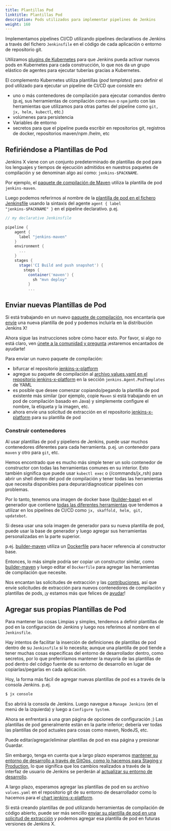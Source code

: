 ```yaml
---
title: Plantillas Pod
linktitle: Plantillas Pod
description: Pods utilizados para implementar pipelines de Jenkins
weight: 160
---
```


Implementamos pipelines CI/CD utilizando pipelines declarativos de Jenkins a través del fichero `Jenkinsfile` en el código de cada aplicación o entorno de repositorio git.

Utilizamos [plugins de Kubernetes](https://github.com/jenkinsci/kubernetes-plugin) para que Jenkins pueda activar nuevos pods en Kubernetes para cada construcción, lo que nos da un grupo elástico de agentes para ejecutar tuberías gracias a Kubernetes.

El complemento Kubernetes utiliza plantillas (_pod templates_) para definir el pod utilizado para ejecutar un pipeline de CI/CD que consiste en:

* uno o más contenedores de compilación para ejecutar comandos dentro (p.ej, sus herramientas de compilación como `mvn` o `npm` junto con las herramientas que utilizamos para otras partes del pipeline como `git, jx, helm, kubectl`, etc.)
* volúmenes para persistencia
* Variables de entorno
* secretos para que el pipeline pueda escribir en repositorios git, registros de docker, repositorios maven/npm /helm, etc

## Refiriéndose a Plantillas de Pod

Jenkins X viene con un conjunto predeterminado de plantillas de pod para los lenguajes y tiempos de ejecución admitidos en nuestros paquetes de compilación y se denominan algo así como: `jenkins-$PACKNAME`.

Por ejemplo, el [paquete de compilación de Maven](https://github.com/jenkins-x-buildpacks/jenkins-x-kubernetes/blob/master/packs/maven/) utiliza la plantilla de pod `jenkins-maven`.

Luego podemos referirnos al nombre de la [plantilla de pod en el fichero Jenkinsfile](https://github.com/jenkins-x-buildpacks/jenkins-x-kubernetes/blob/master/packs/maven/Jenkinsfile#L1-L4) usando la sintaxis del agente `agent { label "jenkins-$PACKNAME" }` en el pipeline declarativo. p.ej.

```groovy
// my declarative Jenkinsfile

pipeline {
    agent {
      label "jenkins-maven"
    }
    environment {
      ...
    }
    stages {
      stage('CI Build and push snapshot') {
        steps {
          container('maven') {
            sh "mvn deploy"
          }
          ...
```

## Enviar nuevas Plantillas de Pod

Si está trabajando en un nuevo [paquete de compilación](/architecture/build-packs), nos encantaría que [envíe](/docs/contributing/) una nueva plantilla de pod y podemos incluirla en la distribución Jenkins X!

Ahora sigue las instrucciones sobre cómo hacer esto. Por favor, si algo no está claro, ven [únete a la comunidad y pregunta](/community/) ¡estaremos encantados de ayudarte!

Para enviar un nuevo paquete de compilación:

* bifurcar el repositorio [jenkins-x-platform](https://github.com/jenkins-x/jenkins-x-platform/)
* agregue su paquete de compilación al [archivo values.yaml en el repositorio jenkins-x-platform](https://github.com/jenkins-x/jenkins-x-platform/blob/master/jenkins-x-platform/values.yaml) en la sección `jenkins.Agent.PodTemplates` de YAML
* es posible que desee comenzar copiando/pegando la plantilla de pod existente más similar (por ejemplo, copie `Maven` si está trabajando en un pod de compilación basado en Java) y simplemente configure el nombre, la etiqueta y la imagen, etc.
* ahora envíe una solicitud de extracción en el repositorio [jenkins-x-platform](https://github.com/jenkins-x/jenkins-x-platform/) para su plantilla de pod

### Construir contenedores

Al usar plantillas de pod y pipeliens de Jenkins, puede usar muchos contenedores diferentes para cada herramienta. p.ej. un contenedor para `maven` y otro para `git`, etc.

Hemos encontrado que es mucho más simple tener un solo contenedor de constructor con todas las herramientas comunes en su interior. Esto también significa que puede usar `kubectl exec` o (/commands/jx_rsh) para abrir un shell dentro del pod de compilación y tener todas las herramientas que necesita disponibles para depurar/diagnosticar pipelines con problemas.

Por lo tanto, tenemos una imagen de docker base ([builder-base](https://github.com/jenkins-x/builder-base)) en el generador que contiene [todas las diferentes herramientas](https://github.com/jenkins-x/builder-base/blob/master/Dockerfile#L21-L70) que tendemos a utilizar en los pipelines de CI/CD como `jx, skaffold, helm, git, updatebot`.

Si desea usar una sola imagen de generador para su nueva plantilla de pod, puede usar la base de generador y luego agregar sus herramientas personalizadas en la parte superior.

p.ej. [builder-maven](https://github.com/jenkins-x/builder-maven) utiliza un [Dockerfile](https://github.com/jenkins-x/builder-maven/blob/master/Dockerfile#L1) para hacer referencia al constructor base.

Entonces, lo más simple podría ser copiar un constructor similar, como [builder-maven](https://github.com/jenkins-x/builder-maven) y luego editar el `Dockerfile` para agregar las herramientas de compilación que necesite.

Nos encantan las solicitudes de extracción y las [contribuciones](/docs/contributing/), así que envíe solicitudes de extracción para nuevos contenedores de compilación y plantillas de pods, ¡y estamos más que felices de [ayudar](/docs/contributing/)!

## Agregar sus propias Plantillas de Pod

Para mantener las cosas Limpias y simples, tendemos a definir plantillas de pod en la configuración de Jenkins y luego nos referimos al nombre en el `Jenkinsfile`.

Hay intentos de facilitar la inserción de definiciones de plantillas de pod dentro de su `Jenkinsfile` si lo necesita; aunque una plantilla de pod tiende a tener muchas cosas específicas del entorno de desarrollador dentro, como secretos, por lo que preferiríamos mantener la mayoría de las plantillas de pod dentro del código fuente de su entorno de desarrollo en lugar de copiarlas/pegarlas en cada aplicación.

Hoy, la forma más fácil de agregar nuevas plantillas de pod es a través de la consola Jenkins. p.ej.

```sh
$ jx console
```

Eso abrirá la consola de Jenkins. Luego navegue a `Manage Jenkins` (en el menú de la izquierda) y luego a `Configure System`.

Ahora se enfrentará a una gran página de opciones de configuración ;) Las plantillas de pod generalmente están en la parte inferior; debería ver todas las plantillas de pod actuales para cosas como maven, NodeJS, etc.

Puede editar/agregar/eliminar plantillas de pod en esa página y presionar Guardar.

Sin embargo, tenga en cuenta que a largo plazo esperamos [mantener su entorno de desarrollo a través de GitOps, como lo hacemos para Staging y Production](https://github.com/jenkins-x/jx/issues/604), lo que significa que los cambios realizados a través de la interfaz de usuario de Jenkins se perderán al [actualizar su entorno de desarrollo](/commands/jx_upgrade_platform).

A largo plazo, esperamos agregar las plantillas de pod en su archivo `values.yaml` en el repositorio git de su entorno de desarrollador como lo hacemos para el [chart jenkins-x-platform](https://github.com/jenkins-x/jenkins-x-platform/blob/master/values.yaml#L194-L431).

Si está creando plantillas de pod utilizando herramientas de compilación de código abierto, puede ser más sencillo [enviar su plantilla de pod en una solicitud de extracción](#submitting-new-pod-templates) y podemos agregar esa plantilla de pod en futuras versiones de Jenkins X.